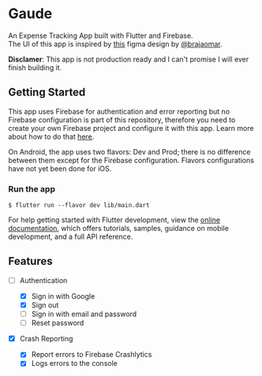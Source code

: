 # Gaude

An Expense Tracking App built with Flutter and Firebase.  
The UI of this app is inspired by [this](https://www.figma.com/community/file/998557875473123405) figma design by [@brajaomar](https://www.figma.com/@brajaomar).

**Disclamer**: This app is not production ready and I can't promise I will ever finish building it.

## Getting Started

This app uses Firebase for authentication and error reporting but no Firebase configuration is part of this repository, therefore you need to create your own Firebase project and configure it with this app. Learn more about how to do that [here](https://firebase.google.com/docs/flutter/setup).

On Android, the app uses two flavors: Dev and Prod; there is no difference between them except for the Firebase configuration.
Flavors configurations have not yet been done for iOS.

### Run the app

```shell
$ flutter run --flavor dev lib/main.dart
```

For help getting started with Flutter development, view the
[online documentation](https://docs.flutter.dev/), which offers tutorials,
samples, guidance on mobile development, and a full API reference.

## Features

- [ ] Authentication

  - [x] Sign in with Google
  - [x] Sign out
  - [ ] Sign in with email and password
  - [ ] Reset password

- [x] Crash Reporting
  - [x] Report errors to Firebase Crashlytics
  - [x] Logs errors to the console
